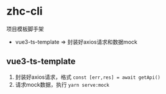 # zhc-cli
项目模板脚手架

* vue3-ts-template => 封装好axios请求和数据mock

## vue3-ts-template

1. 封装好axios请求，格式 `const [err,res] = await getApi()`
2. 请求mock数据，执行 `yarn serve:mock`
